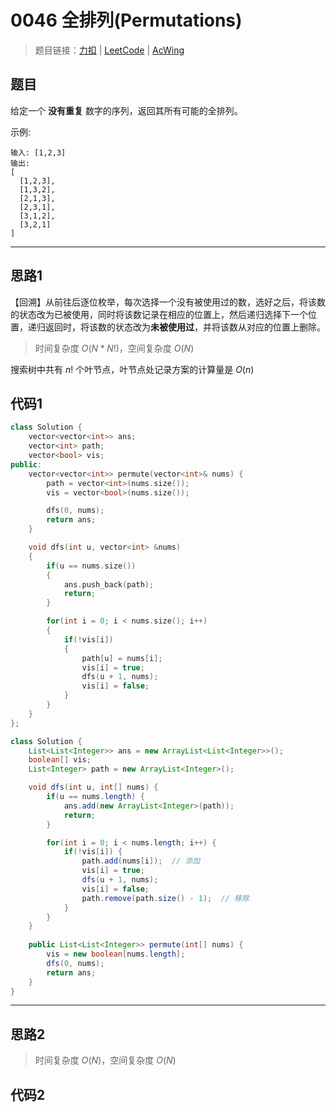 # 0046 全排列(Permutations)

> 题目链接：[力扣](https://leetcode-cn.com/problems/permutations/) | [LeetCode](https://leetcode.com/problems/permutations/) | [AcWing](https://www.acwing.com/activity/content/problem/content/2383/1/)

## 题目

给定一个 **没有重复** 数字的序列，返回其所有可能的全排列。

示例:

```plain
输入: [1,2,3]
输出:
[
  [1,2,3],
  [1,3,2],
  [2,1,3],
  [2,3,1],
  [3,1,2],
  [3,2,1]
]
```

---

## 思路1

【回溯】从前往后逐位枚举，每次选择一个没有被使用过的数，选好之后，将该数的状态改为已被使用，同时将该数记录在相应的位置上，然后递归选择下一个位置，递归返回时，将该数的状态改为**未被使用过**，并将该数从对应的位置上删除。

> 时间复杂度 $O(N * N!)$，空间复杂度 $O(N)$

搜索树中共有 $n!$ 个叶节点，叶节点处记录方案的计算量是 $O(n)$

## 代码1

```cpp
class Solution {
    vector<vector<int>> ans;
    vector<int> path;
    vector<bool> vis;
public:
    vector<vector<int>> permute(vector<int>& nums) {
        path = vector<int>(nums.size());
        vis = vector<bool>(nums.size());

        dfs(0, nums);
        return ans;
    }

    void dfs(int u, vector<int> &nums)
    {
        if(u == nums.size())
        {
            ans.push_back(path);
            return;
        }

        for(int i = 0; i < nums.size(); i++)
        {
            if(!vis[i])
            {
                path[u] = nums[i];
                vis[i] = true;
                dfs(u + 1, nums);
                vis[i] = false;
            }
        }
    }
};
```

```java
class Solution {
    List<List<Integer>> ans = new ArrayList<List<Integer>>();
    boolean[] vis;
    List<Integer> path = new ArrayList<Integer>();

    void dfs(int u, int[] nums) {
        if(u == nums.length) {
            ans.add(new ArrayList<Integer>(path));
            return;
        }

        for(int i = 0; i < nums.length; i++) {
            if(!vis[i]) {
                path.add(nums[i]);  // 添加
                vis[i] = true;
                dfs(u + 1, nums);
                vis[i] = false;
                path.remove(path.size() - 1);  // 移除
            }
        }
    }
    
    public List<List<Integer>> permute(int[] nums) {
        vis = new boolean[nums.length];
        dfs(0, nums);
        return ans;
    }
}
```

---

## 思路2

> 时间复杂度 $O(N)$，空间复杂度 $O(N)$

## 代码2

```cpp

```
